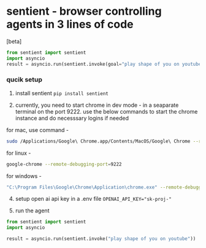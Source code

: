 # sentient - browser controlling agents in 3 lines of code

[beta]

```python
from sentient import sentient
import asyncio
result = asyncio.run(sentient.invoke(goal="play shape of you on youtube"))
```

### qucik setup

1. install sentient `pip install sentient`

2. currently, you need to start chrome in dev mode - in a seaparate terminal on the port 9222. use the below commands to start the chrome instance and do necesssary logins if needed

for mac, use command -

```bash
sudo /Applications/Google\ Chrome.app/Contents/MacOS/Google\ Chrome --remote-debugging-port=9222
```

for linux -

```bash
google-chrome --remote-debugging-port=9222
```

for windows -

```bash
"C:\Program Files\Google\Chrome\Application\chrome.exe" --remote-debugging-port=9222
```

4. setup open ai api key in a .env file `OPENAI_API_KEY="sk-proj-"`

5. run the agent

```python
from sentient import sentient
import asyncio

result = asyncio.run(sentient.invoke("play shape of you on youtube"))
```